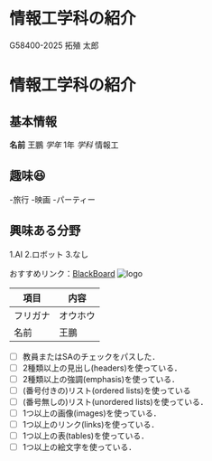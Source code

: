 # 情報工学科の紹介
G58400-2025 拓殖 太郎
<!-- Markdown記法を使って学科の紹介ページを作る -->
# 情報工学科の紹介
## 基本情報
 **名前** 王鵬
 *学年*   1年
 *学科*   情報工

## 趣味😆
-旅行
-映画
-パーティー

## 興味ある分野
1.AI
2.ロボット
3.なし

おすすめリンク：[BlackBoard](https://bb.takushoku-u.ac.jp/ultra/institution-page)
![logo](./logo.png)

| 項目 | 内容 |
|------|------|
|フリガナ|オウホウ|
| 名前 | 王鵬 |

<!-- この部分より上に記述を追加して下のチェックボックスで確認する -->
- [ ] 教員またはSAのチェックをパスした．
- [ ] 2種類以上の見出し(headers)を使っている．
- [ ] 2種類以上の強調(emphasis)を使っている．
- [ ] (番号付きの)リスト(ordered lists)を使っている
- [ ] (番号無しの)リスト(unordered lists)を使っている．
- [ ] 1つ以上の画像(images)を使っている．
- [ ] 1つ以上のリンク(links)を使っている．
- [ ] 1つ以上の表(tables)を使っている．
- [ ] 1つ以上の絵文字を使っている．
